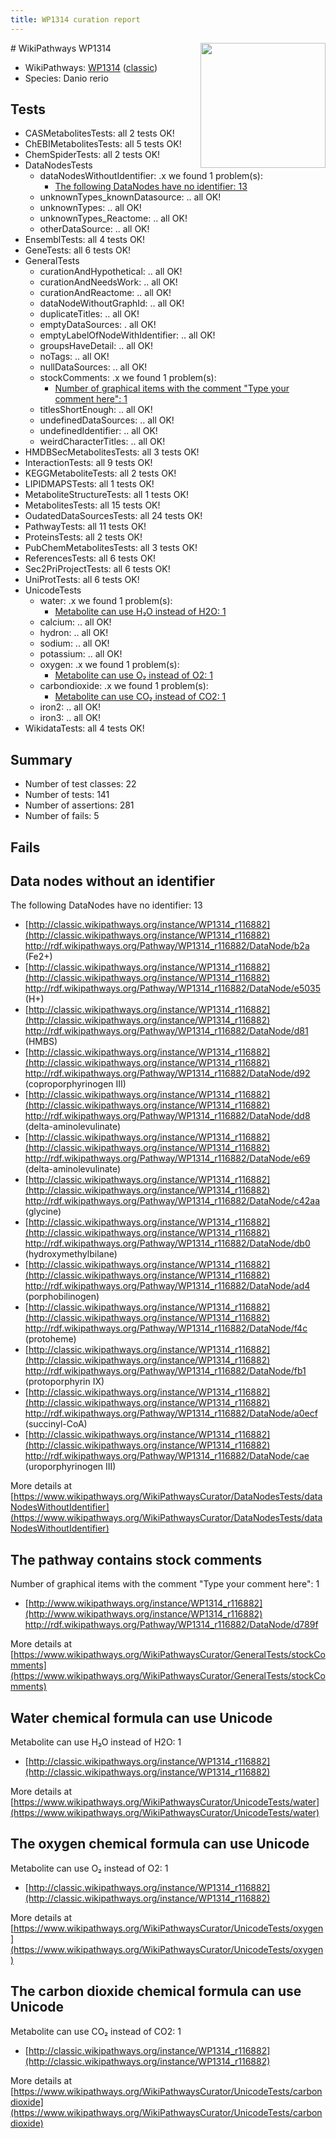 ```yaml
---
title: WP1314 curation report
---
```


<img style="float: right; width: 200px" src="https://upload.wikimedia.org/wikipedia/commons/thumb/8/83/Wplogo_with_text_500.png/640px-Wplogo_with_text_500.png" />
# WikiPathways WP1314

* WikiPathways: [WP1314](https://wikipathways.org/pathways/WP1314) ([classic](https://classic.wikipathways.org/instance/WP1314))
* Species: Danio rerio
## Tests
* CASMetabolitesTests: all 2 tests OK!
* ChEBIMetabolitesTests: all 5 tests OK!
* ChemSpiderTests: all 2 tests OK!
* DataNodesTests
    * dataNodesWithoutIdentifier: .x we found 1 problem(s):
        * [The following DataNodes have no identifier: 13](#8792c493)
    * unknownTypes_knownDatasource: .. all OK!
    * unknownTypes: .. all OK!
    * unknownTypes_Reactome: .. all OK!
    * otherDataSource: .. all OK!
* EnsemblTests: all 4 tests OK!
* GeneTests: all 6 tests OK!
* GeneralTests
    * curationAndHypothetical: .. all OK!
    * curationAndNeedsWork: .. all OK!
    * curationAndReactome: .. all OK!
    * dataNodeWithoutGraphId: .. all OK!
    * duplicateTitles: .. all OK!
    * emptyDataSources: . all OK!
    * emptyLabelOfNodeWithIdentifier: .. all OK!
    * groupsHaveDetail: .. all OK!
    * noTags: .. all OK!
    * nullDataSources: .. all OK!
    * stockComments: .x we found 1 problem(s):
        * [Number of graphical items with the comment "Type your comment here": 1](#6f4bfb29)
    * titlesShortEnough: .. all OK!
    * undefinedDataSources: .. all OK!
    * undefinedIdentifier: .. all OK!
    * weirdCharacterTitles: .. all OK!
* HMDBSecMetabolitesTests: all 3 tests OK!
* InteractionTests: all 9 tests OK!
* KEGGMetaboliteTests: all 2 tests OK!
* LIPIDMAPSTests: all 1 tests OK!
* MetaboliteStructureTests: all 1 tests OK!
* MetabolitesTests: all 15 tests OK!
* OudatedDataSourcesTests: all 24 tests OK!
* PathwayTests: all 11 tests OK!
* ProteinsTests: all 2 tests OK!
* PubChemMetabolitesTests: all 3 tests OK!
* ReferencesTests: all 6 tests OK!
* Sec2PriProjectTests: all 6 tests OK!
* UniProtTests: all 6 tests OK!
* UnicodeTests
    * water: .x we found 1 problem(s):
        * [Metabolite can use H₂O instead of H2O: 1](#a680b2d0)
    * calcium: .. all OK!
    * hydron: .. all OK!
    * sodium: .. all OK!
    * potassium: .. all OK!
    * oxygen: .x we found 1 problem(s):
        * [Metabolite can use O₂ instead of O2: 1](#a55ec885)
    * carbondioxide: .x we found 1 problem(s):
        * [Metabolite can use CO₂ instead of CO2: 1](#d79fe328)
    * iron2: .. all OK!
    * iron3: .. all OK!
* WikidataTests: all 4 tests OK!


## Summary

* Number of test classes: 22
* Number of tests: 141
* Number of assertions: 281
* Number of fails: 5

## Fails

<a name="8792c493" />

## Data nodes without an identifier

The following DataNodes have no identifier: 13

* [http://classic.wikipathways.org/instance/WP1314_r116882](http://classic.wikipathways.org/instance/WP1314_r116882) http://rdf.wikipathways.org/Pathway/WP1314_r116882/DataNode/b2a (Fe2+)
* [http://classic.wikipathways.org/instance/WP1314_r116882](http://classic.wikipathways.org/instance/WP1314_r116882) http://rdf.wikipathways.org/Pathway/WP1314_r116882/DataNode/e5035 (H+)
* [http://classic.wikipathways.org/instance/WP1314_r116882](http://classic.wikipathways.org/instance/WP1314_r116882) http://rdf.wikipathways.org/Pathway/WP1314_r116882/DataNode/d81 (HMBS)
* [http://classic.wikipathways.org/instance/WP1314_r116882](http://classic.wikipathways.org/instance/WP1314_r116882) http://rdf.wikipathways.org/Pathway/WP1314_r116882/DataNode/d92 (coproporphyrinogen III)
* [http://classic.wikipathways.org/instance/WP1314_r116882](http://classic.wikipathways.org/instance/WP1314_r116882) http://rdf.wikipathways.org/Pathway/WP1314_r116882/DataNode/dd8 (delta-aminolevulinate)
* [http://classic.wikipathways.org/instance/WP1314_r116882](http://classic.wikipathways.org/instance/WP1314_r116882) http://rdf.wikipathways.org/Pathway/WP1314_r116882/DataNode/e69 (delta-aminolevulinate)
* [http://classic.wikipathways.org/instance/WP1314_r116882](http://classic.wikipathways.org/instance/WP1314_r116882) http://rdf.wikipathways.org/Pathway/WP1314_r116882/DataNode/c42aa (glycine)
* [http://classic.wikipathways.org/instance/WP1314_r116882](http://classic.wikipathways.org/instance/WP1314_r116882) http://rdf.wikipathways.org/Pathway/WP1314_r116882/DataNode/db0 (hydroxymethylbilane)
* [http://classic.wikipathways.org/instance/WP1314_r116882](http://classic.wikipathways.org/instance/WP1314_r116882) http://rdf.wikipathways.org/Pathway/WP1314_r116882/DataNode/ad4 (porphobilinogen)
* [http://classic.wikipathways.org/instance/WP1314_r116882](http://classic.wikipathways.org/instance/WP1314_r116882) http://rdf.wikipathways.org/Pathway/WP1314_r116882/DataNode/f4c (protoheme)
* [http://classic.wikipathways.org/instance/WP1314_r116882](http://classic.wikipathways.org/instance/WP1314_r116882) http://rdf.wikipathways.org/Pathway/WP1314_r116882/DataNode/fb1 (protoporphyrin IX)
* [http://classic.wikipathways.org/instance/WP1314_r116882](http://classic.wikipathways.org/instance/WP1314_r116882) http://rdf.wikipathways.org/Pathway/WP1314_r116882/DataNode/a0ecf (succinyl-CoA)
* [http://classic.wikipathways.org/instance/WP1314_r116882](http://classic.wikipathways.org/instance/WP1314_r116882) http://rdf.wikipathways.org/Pathway/WP1314_r116882/DataNode/cae (uroporphyrinogen III)


More details at [https://www.wikipathways.org/WikiPathwaysCurator/DataNodesTests/dataNodesWithoutIdentifier](https://www.wikipathways.org/WikiPathwaysCurator/DataNodesTests/dataNodesWithoutIdentifier)

<a name="6f4bfb29" />

## The pathway contains stock comments

Number of graphical items with the comment "Type your comment here": 1

* [http://www.wikipathways.org/instance/WP1314_r116882](http://www.wikipathways.org/instance/WP1314_r116882) http://rdf.wikipathways.org/Pathway/WP1314_r116882/DataNode/d789f


More details at [https://www.wikipathways.org/WikiPathwaysCurator/GeneralTests/stockComments](https://www.wikipathways.org/WikiPathwaysCurator/GeneralTests/stockComments)

<a name="a680b2d0" />

## Water chemical formula can use Unicode

Metabolite can use H₂O instead of H2O: 1

* [http://classic.wikipathways.org/instance/WP1314_r116882](http://classic.wikipathways.org/instance/WP1314_r116882)


More details at [https://www.wikipathways.org/WikiPathwaysCurator/UnicodeTests/water](https://www.wikipathways.org/WikiPathwaysCurator/UnicodeTests/water)

<a name="a55ec885" />

## The oxygen chemical formula can use Unicode

Metabolite can use O₂ instead of O2: 1

* [http://classic.wikipathways.org/instance/WP1314_r116882](http://classic.wikipathways.org/instance/WP1314_r116882)


More details at [https://www.wikipathways.org/WikiPathwaysCurator/UnicodeTests/oxygen](https://www.wikipathways.org/WikiPathwaysCurator/UnicodeTests/oxygen)

<a name="d79fe328" />

## The carbon dioxide chemical formula can use Unicode

Metabolite can use CO₂ instead of CO2: 1

* [http://classic.wikipathways.org/instance/WP1314_r116882](http://classic.wikipathways.org/instance/WP1314_r116882)


More details at [https://www.wikipathways.org/WikiPathwaysCurator/UnicodeTests/carbondioxide](https://www.wikipathways.org/WikiPathwaysCurator/UnicodeTests/carbondioxide)

